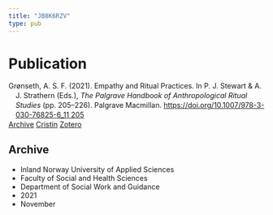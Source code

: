 ```yaml
---
title: "JB8K6RZV"
type: pub
---
```

<h1>Publication</h1>
<article id="csl-bib-container-JB8K6RZV" class="csl-bib-container">
  <div class="csl-bib-body" style="line-height: 1.35; padding-left: 1em; text-indent:-1em;">
  <div class="csl-entry">Gr&#xF8;nseth, A. S. F. (2021). Empathy and Ritual Practices. In P. J. Stewart &amp; A. J. Strathern (Eds.), <i>The Palgrave Handbook of Anthropological Ritual Studies</i> (pp. 205&#x2013;226). Palgrave Macmillan. <a href="https://doi.org/10.1007/978-3-030-76825-6_11 205">https://doi.org/10.1007/978-3-030-76825-6_11 205</a></div>
</div>
  <div class="csl-bib-buttons">
    <a href="#taxonomy-article-JB8K6RZV" class="csl-bib-button">Archive</a>
    <a href="https://app.cristin.no/results/show.jsf?id=1956025" alt="Cristin URL" class="csl-bib-button">Cristin</a>
    <a href="http://zotero.org/groups/5402882/items/JB8K6RZV" alt="Zotero URL" class="csl-bib-button">Zotero</a>
  </div>
  <div id="csl-bib-meta-container-JB8K6RZV"></div>
</article>
<div id="csl-bib-meta-JB8K6RZV" class="csl-bib-meta">
  <article id="taxonomy-article-JB8K6RZV" class="taxonomy-article">
    <h1>Archive</h1>
    <ul>
      <li>Inland Norway University of Applied Sciences</li>
      <li>Faculty of Social and Health Sciences</li>
      <li>Department of Social Work and Guidance</li>
      <li>2021</li>
      <li>November</li>
    </ul>
  </article>
</div>
